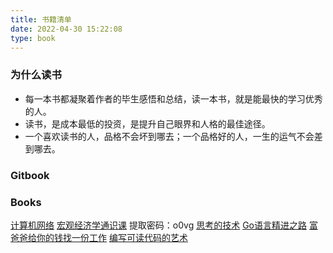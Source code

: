```yaml
---
title: 书籍清单
date: 2022-04-30 15:22:08
type: book
---
```

### 为什么读书
* 每一本书都凝聚着作者的毕生感悟和总结，读一本书，就是能最快的学习优秀的人。
* 读书，是成本最低的投资，是提升自己眼界和人格的最佳途径。
* 一个喜欢读书的人，品格不会坏到哪去；一个品格好的人，一生的运气不会差到哪去。

### Gitbook

### Books
[计算机网络](https://book.douban.com/subject/24740558/)
[宏观经济学通识课](https://pan.baidu.com/s/1-W6V6FC0rWU9HTzYo9thZg) 提取密码：o0vg
[思考的技术](https://github.com/wuzhiyi/wzy-warehouse/blob/master/PDF/人文/思考的技术－大前研一.pdf)
[Go语言精进之路](https://weread.qq.com/web/reader/f343248072895ed9f34f408)
[富爸爸给你的钱找一份工作](https://mp.weixin.qq.com/s/WiVJl9zNZJambaiAFm-QGA)
[编写可读代码的艺术](https://awesome-programming-books.github.io/clean-code/编写可读代码的艺术.pdf)
